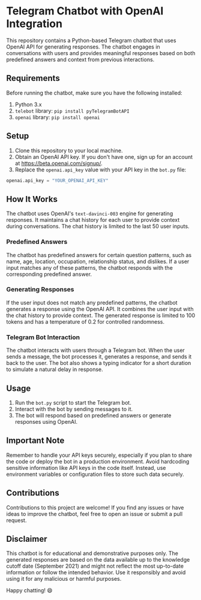 # Telegram Chatbot with OpenAI Integration

This repository contains a Python-based Telegram chatbot that uses OpenAI API for generating responses. The chatbot engages in conversations with users and provides meaningful responses based on both predefined answers and context from previous interactions.

## Requirements

Before running the chatbot, make sure you have the following installed:

1. Python 3.x
2. `telebot` library: `pip install pyTelegramBotAPI`
3. `openai` library: `pip install openai`

## Setup

1. Clone this repository to your local machine.
2. Obtain an OpenAI API key. If you don't have one, sign up for an account at https://beta.openai.com/signup/.
3. Replace the `openai.api_key` value with your API key in the `bot.py` file:

```python
openai.api_key = "YOUR_OPENAI_API_KEY"
```

## How It Works

The chatbot uses OpenAI's `text-davinci-003` engine for generating responses. It maintains a chat history for each user to provide context during conversations. The chat history is limited to the last 50 user inputs.

### Predefined Answers

The chatbot has predefined answers for certain question patterns, such as name, age, location, occupation, relationship status, and dislikes. If a user input matches any of these patterns, the chatbot responds with the corresponding predefined answer.

### Generating Responses

If the user input does not match any predefined patterns, the chatbot generates a response using the OpenAI API. It combines the user input with the chat history to provide context. The generated response is limited to 100 tokens and has a temperature of 0.2 for controlled randomness.

### Telegram Bot Interaction

The chatbot interacts with users through a Telegram bot. When the user sends a message, the bot processes it, generates a response, and sends it back to the user. The bot also shows a typing indicator for a short duration to simulate a natural delay in response.

## Usage

1. Run the `bot.py` script to start the Telegram bot.
2. Interact with the bot by sending messages to it.
3. The bot will respond based on predefined answers or generate responses using OpenAI.

## Important Note

Remember to handle your API keys securely, especially if you plan to share the code or deploy the bot in a production environment. Avoid hardcoding sensitive information like API keys in the code itself. Instead, use environment variables or configuration files to store such data securely.

## Contributions

Contributions to this project are welcome! If you find any issues or have ideas to improve the chatbot, feel free to open an issue or submit a pull request.

## Disclaimer

This chatbot is for educational and demonstrative purposes only. The generated responses are based on the data available up to the knowledge cutoff date (September 2021) and might not reflect the most up-to-date information or follow the intended behavior. Use it responsibly and avoid using it for any malicious or harmful purposes.

Happy chatting! 😄
